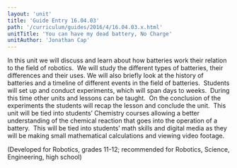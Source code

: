 ```yaml
---
layout: 'unit'
title: 'Guide Entry 16.04.03'
path: '/curriculum/guides/2016/4/16.04.03.x.html'
unitTitle: 'You can have my dead battery, No Charge'
unitAuthor: 'Jonathan Cap'
---
```


<main>
 <p>
  In this unit we will discuss and learn about how batteries work their relation to the field of robotics.  We will study the different types of batteries, their differences and their uses. We will also briefly look at the history of batteries and a timeline of different events in the field of batteries.  Students will set up and conduct experiments, which will span days to weeks.  During this time other units and lessons can be taught.  On the conclusion of the experiments the students will recap the lesson and conclude the unit.  This unit will be tied into students’ Chemistry courses allowing a better understanding of the chemical reaction that goes into the operation of a battery.  This will be tied into students’ math skills and digital media as they will be making small mathematical calculations and viewing video footage.
 </p>
 <p>
  (Developed for Robotics, grades 11-12; recommended for Robotics, Science, Engineering, high school)
 </p>
</main>
